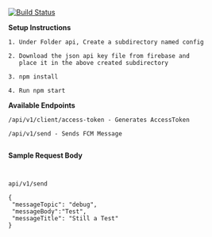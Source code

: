 [![Build Status](https://travis-ci.org/dita-dev-team/my-portal-api.svg?branch=master)](https://travis-ci.org/dita-dev-team/my-portal-api)

**Setup Instructions**

```
1. Under Folder api, Create a subdirectory named config

2. Download the json api key file from firebase and 
   place it in the above created subdirectory

3. npm install

4. Run npm start   
```
**Available Endpoints**
```
/api/v1/client/access-token - Generates AccessToken

/api/v1/send - Sends FCM Message


```



**Sample Request Body**
  ````
  
  
  api/v1/send
   
 {
   "messageTopic": "debug",
   "messageBody":"Test",
   "messageTitle": "Still a Test"
 } 
      
  
